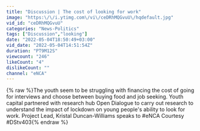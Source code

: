 ```yaml
---
title: "Discussion | The cost of looking for work"
image: "https:\/\/i.ytimg.com\/vi\/ceDRhMQGvuU\/hqdefault.jpg"
vid_id: "ceDRhMQGvuU"
categories: "News-Politics"
tags: ["Discussion","looking"]
date: "2022-05-04T18:50:49+03:00"
vid_date: "2022-05-04T14:51:54Z"
duration: "PT9M12S"
viewcount: "246"
likeCount: "4"
dislikeCount: ""
channel: "eNCA"
---
```

{% raw %}The youth seem to be struggling with financing the cost of going for interviews and  choose between buying food and job seeking. Youth capital partnered with research hub Open Dialogue to carry out research to understand the impact of lockdown on young people's ability to look for work. Project Lead, Kristal Duncan-Williams speaks to #eNCA Courtesy #DStv403{% endraw %}
